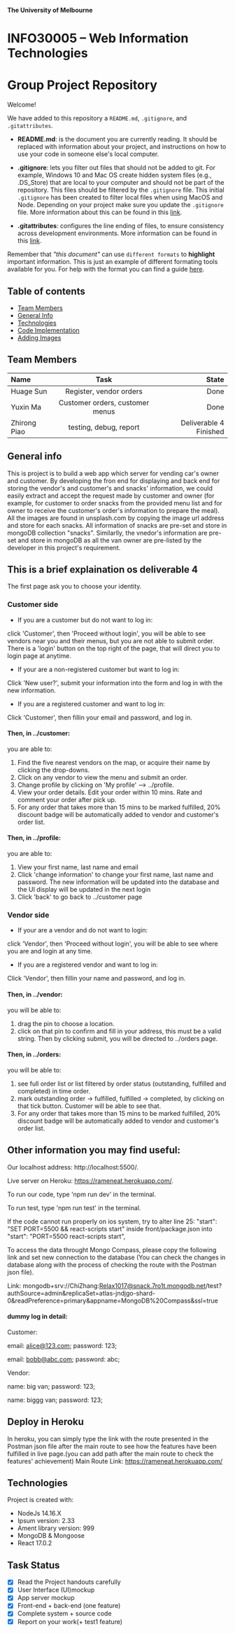 **The University of Melbourne**

# INFO30005 – Web Information Technologies

# Group Project Repository

Welcome!

We have added to this repository a `README.md`, `.gitignore`, and `.gitattributes`.

- **README.md**: is the document you are currently reading. It should be replaced with information about your project, and instructions on how to use your code in someone else's local computer.

- **.gitignore**: lets you filter out files that should not be added to git. For example, Windows 10 and Mac OS create hidden system files (e.g., .DS_Store) that are local to your computer and should not be part of the repository. This files should be filtered by the `.gitignore` file. This initial `.gitignore` has been created to filter local files when using MacOS and Node. Depending on your project make sure you update the `.gitignore` file. More information about this can be found in this [link](https://www.atlassian.com/git/tutorials/saving-changes/gitignore).

- **.gitattributes**: configures the line ending of files, to ensure consistency across development environments. More information can be found in this [link](https://git-scm.com/docs/gitattributes).

Remember that _"this document"_ can use `different formats` to **highlight** important information. This is just an example of different formating tools available for you. For help with the format you can find a guide [here](https://docs.github.com/en/github/writing-on-github).

## Table of contents

- [Team Members](#team-members)
- [General Info](#general-info)
- [Technologies](#technologies)
- [Code Implementation](#code-implementation)
- [Adding Images](#adding-images)

## Team Members

| Name         |               Task               |                  State |
| :----------- | :------------------------------: | ---------------------: |
| Huage Sun    |        Register, vendor orders   |                   Done |
| Yuxin Ma     |  Customer orders, customer menus |                   Done |
| Zhirong Piao |  testing, debug, report          | Deliverable 4 Finished |

## General info

This is project is to build a web app which server for vending car's owner and customer. By developing the fron end for displaying and back end for storing the vendor's and customer's and snacks' information, we could easily extract and accept the request made by customer and owner (for example, for customer to order snacks from the provided menu list and for owner to receive the customer's order's information to prepare the meal). All the images are found in unsplash.com by copying the image url address and store for each snacks. All information of snacks are pre-set and store in mongoDB collection "snacks". Similarlly, the vnedor's information are pre-set and store in mongoDB as all the van owner are pre-listed by the developer in this project's requirement.

## This is a brief explaination os deliverable 4
The first page ask you to choose your identity.


### Customer side
- If you are a customer but do not want to log in:

click 'Customer', then 'Proceed without login', you will be able to see vendors near you and their menus, but you are not able to submit order. There is a 'login' button on the top right of the page, that will direct you to login page at anytime.


- If your are a non-registered customer but want to log in:

Click 'New user?', submit your information into the form and log in with the new information.


- If you are a registered customer and want to log in:

Click 'Customer', then fillin your email and password, and log in.


#### Then, in ../customer:
you are able to: 
1. Find the five nearest vendors on the map, or acquire their name  by clicking the drop-downs.
2. Click on any vendor to view the menu and submit an order.
3. Change profile by clicking on 'My profile' --> ../profile.
4. View your order details. Edit your order within 10 mins. Rate and comment your order after pick up. 
5. For any order that takes more than 15 mins to be marked fulfilled, 20% discount badge will be automatically added to vendor and customer's order list.


#### Then, in ../profile:
you are able to:
1. View your first name, last name and email
2. Click 'change information' to change your first name, last name and password. 
    The new information will be updated into the database and the UI display will be updated in the next login
3. Click 'back' to go back to ../customer page



### Vendor side
- If your are a vendor and do not want to login:

click 'Vendor', then 'Proceed without login', you will be able to see where you are and login at any time.


- If you are a registered vendor and want to log in:

Click 'Vendor', then fillin your name and password, and log in.


#### Then, in ../vendor:
you will be able to: 
1. drag the pin to choose a location.
2. click on that pin to confirm and fill in your address, this must be a valid string. Then by clicking submit, you will be directed to ../orders page. 


#### Then, in ../orders:
you will be able to:
1. see full order list or list filtered by order status (outstanding, fulfilled and completed) in time order.
2. mark outstanding order -> fulfilled, fulfilled -> completed, by clicking on that tick button. Customer will be able to see that.
3. For any order that takes more than 15 mins to be marked fulfilled, 20% discount badge will be automatically added to vendor and customer's order list.


## Other information you may find useful:
Our localhost address: http://localhost:5500/. 

Live server on Heroku: https://rameneat.herokuapp.com/.

To run our code, type 'npm run dev' in the terminal.

To run test, type 'npm run test' in the terminal.

If the code cannot run properly on ios system, try to alter line 25: "start": "SET PORT=5500 && react-scripts start" inside front/package.json into "start": "PORT=5500 react-scripts start",

To access the data throught Mongo Compass, please copy the following link and set new connection to the database (You can check the changes in database along with the process of checking the route with the Postman json file).

Link: mongodb+srv://ChiZhang:Relax1017@snack.7ro1t.mongodb.net/test?authSource=admin&replicaSet=atlas-jndjgo-shard-0&readPreference=primary&appname=MongoDB%20Compass&ssl=true

#### dummy log in detail:
Customer:

email: alice@123.com;
password: 123;

email: bobb@abc.com;
password: abc;

Vendor:

name: big van;
password: 123;

name: biggg van;
password: 123;


## Deploy in Heroku
In heroku, you can simply type the link with the route presented in the Postman json file after the main route to see how the features have been fulfilled in live page.(you can add path after the main route to check the features' achievement)
Main Route Link: https://rameneat.herokuapp.com/

## Technologies

Project is created with:

- NodeJs 14.16.X
- Ipsum version: 2.33
- Ament library version: 999
- MongoDB & Mongoose
- React 17.0.2



## Task Status

- [x] Read the Project handouts carefully
- [x] User Interface (UI)mockup
- [x] App server mockup
- [x] Front-end + back-end (one feature)
- [x] Complete system + source code
- [x] Report on your work(+ test1 feature)
